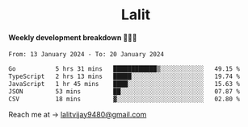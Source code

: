 <h1 align="center">Lalit</h1>

#### Weekly development breakdown 👨🏻‍💻
<!--START_SECTION:waka-->

```txt
From: 13 January 2024 - To: 20 January 2024

Go           5 hrs 31 mins   ████████████▒░░░░░░░░░░░░   49.15 %
TypeScript   2 hrs 13 mins   █████░░░░░░░░░░░░░░░░░░░░   19.74 %
JavaScript   1 hr 45 mins    ████░░░░░░░░░░░░░░░░░░░░░   15.63 %
JSON         53 mins         ██░░░░░░░░░░░░░░░░░░░░░░░   07.87 %
CSV          18 mins         ▓░░░░░░░░░░░░░░░░░░░░░░░░   02.80 %
```

<!--END_SECTION:waka-->

Reach me at → lalitvijay9480@gmail.com
